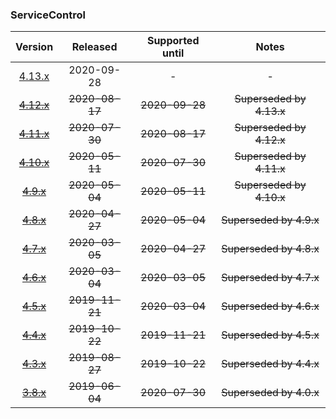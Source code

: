 ### ServiceControl

| Version   | Released       | Supported until   | Notes                             |
|:---------:|:--------------:|:-----------------:|:---------------------------------:|
| [4.13.x](https://www.nuget.org/packages/Particular.PlatformSample.ServiceControl/4.13.0) | 2020-09-28     | -                 | -                                 |
| [~~4.12.x~~](https://www.nuget.org/packages/Particular.PlatformSample.ServiceControl/4.12.1) | ~~2020-08-17~~ | ~~2020-09-28~~    | ~~Superseded by 4.13.x~~          |
| [~~4.11.x~~](https://www.nuget.org/packages/Particular.PlatformSample.ServiceControl/4.11.0) | ~~2020-07-30~~ | ~~2020-08-17~~    | ~~Superseded by 4.12.x~~          |
| [~~4.10.x~~](https://www.nuget.org/packages/Particular.PlatformSample.ServiceControl/4.10.2) | ~~2020-05-11~~ | ~~2020-07-30~~    | ~~Superseded by 4.11.x~~          |
| [~~4.9.x~~](https://www.nuget.org/packages/Particular.PlatformSample.ServiceControl/4.9.0) | ~~2020-05-04~~ | ~~2020-05-11~~    | ~~Superseded by 4.10.x~~          |
| [~~4.8.x~~](https://www.nuget.org/packages/Particular.PlatformSample.ServiceControl/4.8.0) | ~~2020-04-27~~ | ~~2020-05-04~~    | ~~Superseded by 4.9.x~~           |
| [~~4.7.x~~](https://www.nuget.org/packages/Particular.PlatformSample.ServiceControl/4.7.1) | ~~2020-03-05~~ | ~~2020-04-27~~    | ~~Superseded by 4.8.x~~           |
| [~~4.6.x~~](https://www.nuget.org/packages/Particular.PlatformSample.ServiceControl/4.6.0) | ~~2020-03-04~~ | ~~2020-03-05~~    | ~~Superseded by 4.7.x~~           |
| [~~4.5.x~~](https://www.nuget.org/packages/Particular.PlatformSample.ServiceControl/4.5.3) | ~~2019-11-21~~ | ~~2020-03-04~~    | ~~Superseded by 4.6.x~~           |
| [~~4.4.x~~](https://www.nuget.org/packages/Particular.PlatformSample.ServiceControl/4.4.1) | ~~2019-10-22~~ | ~~2019-11-21~~    | ~~Superseded by 4.5.x~~           |
| [~~4.3.x~~](https://www.nuget.org/packages/Particular.PlatformSample.ServiceControl/4.3.4) | ~~2019-08-27~~ | ~~2019-10-22~~    | ~~Superseded by 4.4.x~~           |
| [~~3.8.x~~](https://www.nuget.org/packages/Particular.PlatformSample.ServiceControl/3.8.4) | ~~2019-06-04~~ | ~~2020-07-30~~    | ~~Superseded by 4.0.x~~           |

